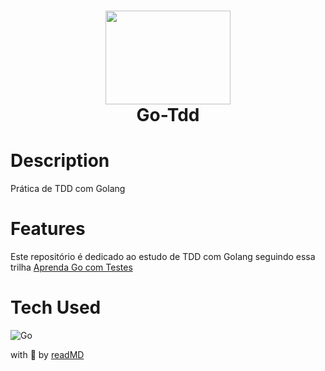 <div align="center">
      <h1> <img src="https://larien.gitbook.io/~/files/v0/b/gitbook-28427.appspot.com/o/assets%2F-Lia9CiG1cfWmh7Adpdu%2F-Lia9TbxTuAr7XbyNb3I%2F-Lia9ambvvlPGkPz-Q7f%2Fred-green-blue-gophers-smaller.png?generation=1561860928341453&alt=media" width="200px" height="150px"><br/>Go-Tdd</h1>
</div>

# Description
Prática de TDD com Golang

# Features
Este repositório é dedicado ao estudo de TDD com Golang seguindo essa trilha [Aprenda Go com Testes](https://larien.gitbook.io/aprenda-go-com-testes/)

# Tech Used
 ![Go](https://img.shields.io/badge/go-%2300ADD8.svg?style=for-the-badge&logo=go&logoColor=white)
            
with 💛 by [readMD](https://readmd.itsvg.in) 
    